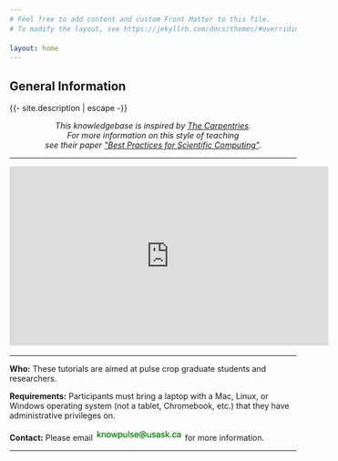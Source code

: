 ```yaml
---
# Feel free to add content and custom Front Matter to this file.
# To modify the layout, see https://jekyllrb.com/docs/themes/#overriding-theme-defaults

layout: home
---
```


<h2 class="general-info"> General Information</h2>

<p>{{- site.description | escape -}}</p>

<p style="font-style: italic; text-align:center;">This knowledgebase is inspired by <a href="https://carpentries.org/">The Carpentries</a>.<br />For more information on this style of teaching<br />see their paper <a href="http://journals.plos.org/plosbiology/article?id=10.1371/journal.pbio.1001745">"Best Practices for Scientific Computing"</a>.</p>

<hr>

<iframe frameborder="0" width="560" height="315" src="https://biteable.com/watch/embed/knowpulse-knowledgebase-intro-2729700" allowfullscreen="true" allow="autoplay"></iframe> 

<hr>

<p id="who">
  <strong>Who:</strong>
  These tutorials are aimed at pulse crop graduate students and researchers.
</p>

<p id="requirements">
  <strong>Requirements:</strong>
  Participants must bring a laptop with a
  Mac, Linux, or Windows operating system (not a tablet, Chromebook, etc.) that they have administrative privileges on.
</p>

<p id="contact">
  <strong>Contact:</strong>
  Please email <img height="22px" src="assets/contact.png"> for more information.
</p>

<hr/>
